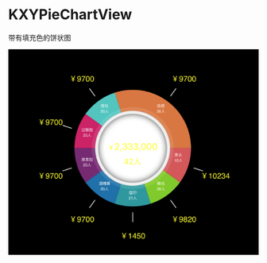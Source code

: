 # KXYPieChartView
带有填充色的饼状图



![image](https://github.com/thmojiezuo/image/blob/master/xyPieChart.png?raw=true)
